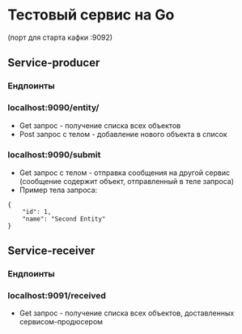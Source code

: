 # Тестовый сервис на Go
(порт для старта кафки :9092)

## Service-producer
### Ендпоинты
### localhost:9090/entity/
- Get запрос - получение списка всех объектов
- Post запрос с телом - добавление нового объекта в список
### localhost:9090/submit
- Get запрос с телом - отправка сообщения на другой сервис (сообщение содержит объект, отправленный в теле запроса)
- Пример тела запроса: 
```
{
    "id": 1,
    "name": "Second Entity"
}

```


## Service-receiver
### Ендпоинты
### localhost:9091/received
- Get запрос - получение списка всех объектов, доставленных сервисом-продюсером
